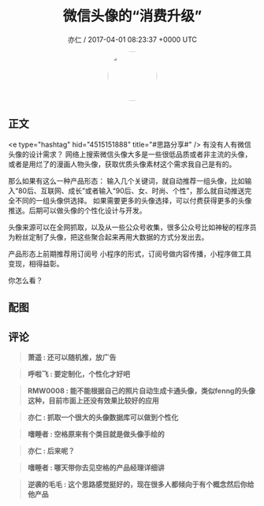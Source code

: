 <h1 align="center">微信头像的“消费升级”</h1>
<p align="center">
    <a>亦仁 / 2017-04-01 08:23:37 &#43;0000 UTC</a>
</p>

<div align="center">
    <img src="https://images.zsxq.com/Fn3NQqCN8nuGF86yZPXSbEsl0mb3?e=1590940799&amp;token=kIxbL07-8jAj8w1n4s9zv64FuZZNEATmlU_Vm6zD:pfbNc8W3hS0oYG_hyXXh_rHMHuc=" width="100" height="100" style="border:1px solid;border-radius:50%; color:#ffffff"/>
</div>

## 正文

<div>
&lt;e type=&#34;hashtag&#34; hid=&#34;4515151888&#34; title=&#34;#思路分享#&#34; /&gt;  
有没有人有微信头像的设计需求？ 网络上搜索微信头像大多是一些很低品质或者非主流的头像，或者是用烂了的漫画人物头像，获取优质头像素材这个需求我自己是有的。 

那么如果有这么一种产品形态： 输入几个关键词，就自动推荐一组头像，比如输入“80后、互联网、成长”或者输入“90后、女、时尚、个性”，那么就自动推送完全不同的一组头像供选择。 如果需要更多的头像选择，可以付费获得更多的头像推送。后期可以做头像的个性化设计与开发。 

头像来源可以在全网抓取，以及从一些公众号收集，很多公众号比如神秘的程序员为粉丝定制了头像，把这些聚合起来再用大数据的方式分发出去。 

产品形态上前期推荐用订阅号 小程序的形式，订阅号做内容传播，小程序做工具变现，相得益彰。

你怎么看？
</div>

## 配图
<div class="image" align="center">

</div>

## 评论

<div align="left">
<div>

<blockquote >
<span> <strong>萧遥 : 还可以随机推，放广告 </strong></span>
</blockquote>

<blockquote >
<span> <strong>呼啦飞 : 要定制化，个性化才好吧 </strong></span>
</blockquote>

<blockquote >
<span> <strong>RMW0008 : 能不能根据自己的照片自动生成卡通头像，类似fenng的头像这种，目前市面上还没有效果比较好的应用 </strong></span>
</blockquote>

<blockquote >
<span> <strong>亦仁 : 抓取一个很大的头像数据库可以做到个性化 </strong></span>
</blockquote>

<blockquote >
<span> <strong>嗜睡者 : 空格原来有个类目就是做头像手绘的 </strong></span>
</blockquote>

<blockquote >
<span> <strong>亦仁 : 后来呢？ </strong></span>
</blockquote>

<blockquote >
<span> <strong>嗜睡者 : 哪天带你去见空格的产品经理详细讲 </strong></span>
</blockquote>

<blockquote >
<span> <strong>逆袭的毛毛 : 这个思路感觉挺好的，现在很多人都倾向于有个概念然后你给他产品 </strong></span>
</blockquote>

</div>
</div>